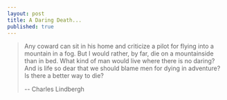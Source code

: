 ```yaml
---
layout: post
title: A Daring Death...
published: true
---
```



>Any coward can sit in his home and
>criticize a pilot for flying into a
>mountain in a fog. But I would rather,
>by far, die on a mountainside than in
>bed. What kind of man would live where
>there is no daring? And is life so dear
>that we should blame men for dying in
>adventure? Is there a better way to
>die?
>
>-- Charles Lindbergh
